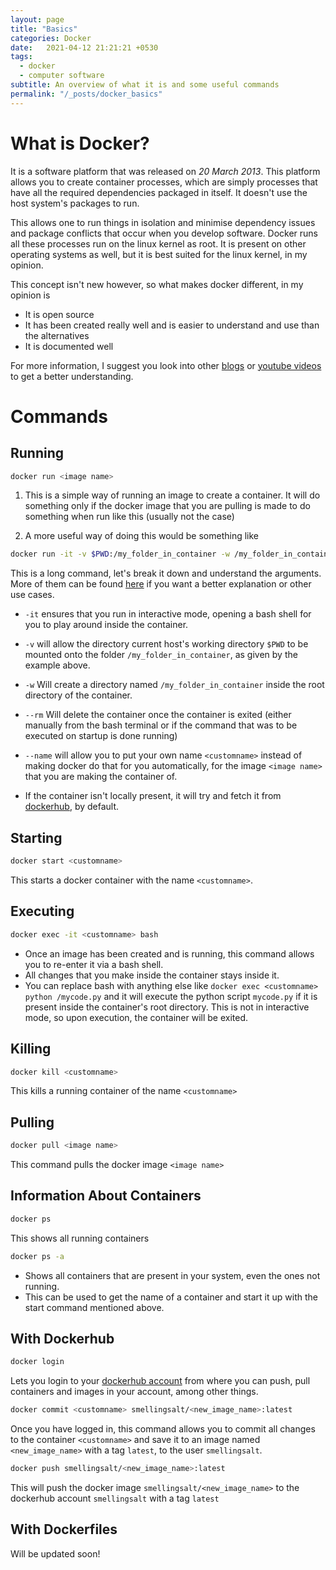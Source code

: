 ```yaml
---
layout: page
title: "Basics"
categories: Docker
date:   2021-04-12 21:21:21 +0530
tags:
  - docker
  - computer software
subtitle: An overview of what it is and some useful commands
permalink: "/_posts/docker_basics"
---
```

# What is Docker?

It is a software platform that was released on *20 March 2013*. This platform allows you to create container processes, which are simply processes that have all the required dependencies packaged in itself. It doesn't use the host system's packages to run.

This allows one to run things in isolation and minimise dependency issues and package conflicts that occur when you develop software. Docker runs all these processes run on the linux kernel as root. It is present on other operating systems as well, but it is best suited for the linux kernel, in my opinion.

This concept isn't new however, so what makes docker different, in my opinion is

* It is open source
* It has been created really well and is easier to understand and use than the alternatives
* It is documented well

For more information, I suggest you look into other [blogs](https://devopscube.com/what-is-docker/) or [youtube videos](https://www.youtube.com/watch?v=fqMOX6JJhGo) to get a better understanding.

# Commands

## Running

``` bash
docker run <image name>
```

1. This is a simple way of running an image to create a container. It will do something only if the docker image that you are pulling is made to do something when run like this (usually not the case)

2. A more useful way of doing this would be something like 

```bash
docker run -it -v $PWD:/my_folder_in_container -w /my_folder_in_container --rm --name <customname> <image name>
```

This is a long command, let's break it down and understand the arguments. More of them can be found [here](https://docs.docker.com/engine/reference/run/) if you want a better explanation or other use cases.

* `-it` ensures that you run in interactive mode, opening a bash shell for you to play around inside the container.
* `-v` will allow the directory current host's working directory `$PWD`  to be mounted onto the folder `/my_folder_in_container`, as given by the example above.
* `-w` Will create a directory named `/my_folder_in_container` inside the root directory of the container.
* `--rm` Will delete the container once the container is exited (either manually from the bash terminal or if the command that was to be executed on startup is done running)
* `--name` will allow you to put your own name `<customname>` instead of making docker do that for you automatically, for the image `<image name>` that you are making the container of.

* If the container isn't locally present, it will try and fetch it from [dockerhub](https://hub.docker.com/), by default.

## Starting

```bash
docker start <customname>
```

This starts a docker container with the name `<customname>`.

## Executing

```bash
docker exec -it <customname> bash
```

* Once an image has been created and is running, this command allows you to re-enter it via a bash shell.
* All changes that you make inside the container stays inside it.
* You can replace bash with anything else like `docker exec <customname> python /mycode.py` and it will execute the python script `mycode.py` if it is present inside the container's root directory. This is not in interactive mode, so upon execution, the container will be exited.

## Killing

````bash
docker kill <customname>
````

This kills a running container of the name `<customname>`

## Pulling 

``` bash
docker pull <image name>
```

This command pulls the docker image `<image name>`

## Information About Containers

``` bash
docker ps
```

This shows all running containers

``` bash
docker ps -a
```

* Shows all containers that are present in your system, even the ones not running.
* This can be used to get the name of a container and start it up with the start command mentioned above.

## With Dockerhub

```bash
docker login
```

Lets you login to your [dockerhub account](https://hub.docker.com/) from where you can push, pull containers and images in your account, among other things.

``` bash
docker commit <customname> smellingsalt/<new_image_name>:latest
```

Once you have logged in, this command allows you to commit all changes to the container `<customname>` and save it to an image named `<new_image_name>` with a tag `latest`, to the user `smellingsalt`.

``` bash
docker push smellingsalt/<new_image_name>:latest
```

This will push the docker image `smellingsalt/<new_image_name>` to the dockerhub account `smellingsalt` with a tag `latest`

## With Dockerfiles

Will be updated soon!



<script type="text/javascript" async
  src="https://cdn.mathjax.org/mathjax/latest/MathJax.js?config=TeX-MML-AM_CHTML">
</script>
